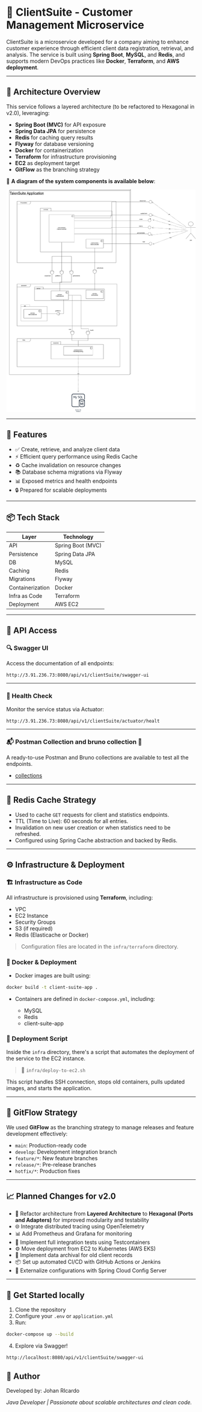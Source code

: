 # 🧾 ClientSuite - Customer Management Microservice

ClientSuite is a microservice developed for a company aiming to enhance customer experience through efficient client data registration, retrieval, and analysis. The service is built using **Spring Boot**, **MySQL**, and **Redis**, and supports modern DevOps practices like **Docker**, **Terraform**, and **AWS deployment**.

---

## 🧩 Architecture Overview

This service follows a layered architecture (to be refactored to Hexagonal in v2.0), leveraging:

- **Spring Boot (MVC)** for API exposure
- **Spring Data JPA** for persistence
- **Redis** for caching query results
- **Flyway** for database versioning
- **Docker** for containerization
- **Terraform** for infrastructure provisioning
- **EC2** as deployment target
- **GitFlow** as the branching strategy

📌 **A diagram of the system components is available below**:

![clientSuite-functional-reqs.png](./documents/clientSuite-functional-reqs.png)

---

## 🚀 Features

- ✅ Create, retrieve, and analyze client data
- ⚡ Efficient query performance using Redis Cache
- ♻️ Cache invalidation on resource changes
- 📚 Database schema migrations via Flyway
- 📊 Exposed metrics and health endpoints
- 🔒 Prepared for scalable deployments

---

## 📦 Tech Stack

| Layer            | Technology           |
|------------------|----------------------|
| API              | Spring Boot (MVC)    |
| Persistence      | Spring Data JPA      |
| DB               | MySQL                |
| Caching          | Redis                |
| Migrations       | Flyway               |
| Containerization | Docker               |
| Infra as Code    | Terraform            |
| Deployment       | AWS EC2              |

---

## 🔗 API Access

### 🔍 Swagger UI  
Access the documentation of all endpoints:

```
http://3.91.236.73:8080/api/v1/clientSuite/swagger-ui
```

---

### 💓 Health Check  
Monitor the service status via Actuator:

```
http://3.91.236.73:8080/api/v1/clientSuite/actuator/healt
````

---

### 📬 Postman Collection  and bruno collection 🐶
A ready-to-use Postman and Bruno collections are available to test all the endpoints.  
- [collections](postman)

---

## 📂 Redis Cache Strategy

- Used to cache `GET` requests for client and statistics endpoints.
- TTL (Time to Live): 60 seconds for all entries.
- Invalidation on new user creation or when statistics need to be refreshed.
- Configured using Spring Cache abstraction and backed by Redis.

---

## ⚙️ Infrastructure & Deployment

### 🏗️ Infrastructure as Code

All infrastructure is provisioned using **Terraform**, including:

- VPC
- EC2 Instance
- Security Groups
- S3 (if required)
- Redis (Elasticache or Docker)

> Configuration files are located in the `infra/terraform` directory.

### 🚢 Docker & Deployment

- Docker images are built using:

```bash
docker build -t client-suite-app .
````

* Containers are defined in `docker-compose.yml`, including:

    * MySQL
    * Redis
    * client-suite-app

### 📜 Deployment Script

Inside the `infra` directory, there's a script that automates the deployment of the service to the EC2 instance.

> 📁 `infra/deploy-to-ec2.sh`

This script handles SSH connection, stops old containers, pulls updated images, and starts the application.

---

## 🔀 GitFlow Strategy

We used **GitFlow** as the branching strategy to manage releases and feature development effectively:

* `main`: Production-ready code
* `develop`: Development integration branch
* `feature/*`: New feature branches
* `release/*`: Pre-release branches
* `hotfix/*`: Production fixes

---

## 📈 Planned Changes for v2.0

* 🧱 Refactor architecture from **Layered Architecture** to **Hexagonal (Ports and Adapters)** for improved modularity and testability
* 🌐 Integrate distributed tracing using OpenTelemetry
* 📊 Add Prometheus and Grafana for monitoring
* 🧪 Implement full integration tests using Testcontainers
* ⚙️ Move deployment from EC2 to Kubernetes (AWS EKS)
* 💾 Implement data archival for old client records
* 📦 Set up automated CI/CD with GitHub Actions or Jenkins
* 📁 Externalize configurations with Spring Cloud Config Server

---

## 🏁 Get Started locally

1. Clone the repository
2. Configure your `.env` or `application.yml`
3. Run:

```bash
docker-compose up --build
```

4. Explore via Swagger!



```
http://localhost:8080/api/v1/clientSuite/swagger-ui
```

## 🧠 Author

Developed by: Johan RIcardo

*Java Developer  | Passionate about scalable architectures and clean code.*
